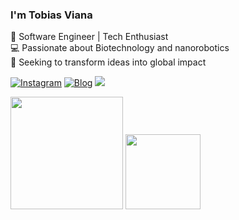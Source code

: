 
### I'm Tobias Viana
🌟 Software Engineer | Tech Enthusiast  
💻 Passionate about Biotechnology and nanorobotics   
🚀 Seeking to transform ideas into global impact

[![Instagram](https://img.shields.io/badge/Instagram-E4405F?style=for-the-badge&logo=instagram&logoColor=white)](https://instagram.com/tobiasviana._)
[![Blog](https://img.shields.io/badge/LinkedIn-0077B5?style=for-the-badge&logo=linkedin&logoColor=white)](https://www.linkedin.com/in/tobias-viana-a18a0133b/)
<a href="mailto:tobias.araujo@sou.inteli.edu.br"><img src="https://img.shields.io/badge/Gmail-D14836?style=for-the-badge&logo=gmail&logoColor=white"></a>

<div>
<img height="180em" src=https://github-readme-stats.vercel.app/api?username=Tobias-Viana&theme=midnight-purple>

<img height="120em" src="https://github-readme-stats.vercel.app/api/top-langs/?username=Tobias-Viana&layout=compact&langs_count-16&theme=midnight-purple" target="_blank">
</div>
